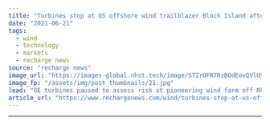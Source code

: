 ```yaml
---
title: "Turbines stop at US offshore wind trailblazer Block Island after 'stress fatigue' found in Germany"
date: "2021-06-21"
tags: 
  - wind
  - technology
  - markets
  - recharge news
source: "recharge news"
image_url: "https://images-global.nhst.tech/image/STIrOFRTRzBOdEovQVlUSkxUUHkzUVVja2FvQ1hTU3dlcVZadmlGSm9BMD0=/nhst/binary/4888367147022231c85f703aa8fa6d08"
image_fp: "/assets/img/post_thumbnails/21.jpg"
lead: "GE turbines paused to assess risk at pioneering wind farm off Rhode Island after issues found at Merkur in North Sea"
article_url: "https://www.rechargenews.com/wind/turbines-stop-at-us-offshore-wind-trailblazer-block-island-after-stress-fatigue-found-in-germany/2-1-1028318"
---
```


---
